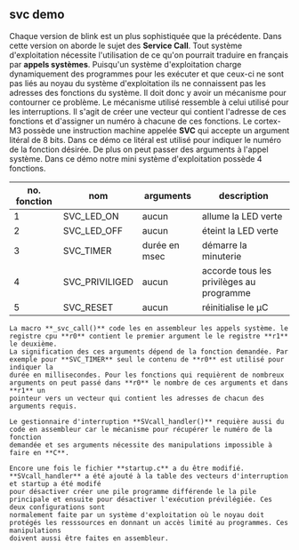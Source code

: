 svc demo
--------

   Chaque version de blink est un plus sophistiquée que la précédente. Dans cette version on aborde le sujet des **Service Call**. Tout système d'exploitation
   nécessite l'utilisation de ce qu'on pourrait traduire en français par **appels systèmes**. Puisqu'un système d'exploitation charge dynamiquement des programmes
   pour les exécuter et que ceux-ci ne sont pas liés au noyau du système d'exploitation ils ne connaissent pas les adresses des fonctions du système. 
   Il doit donc y avoir un mécanisme pour contourner ce problème.  Le mécanisme utilisé ressemble à celui utilisé pour les interruptions. Il s'agit de créer une 
   vecteur qui contient l'adresse de ces fonctions et d'assigner un numéro à chacune de ces fonctions. Le cortex-M3 possède une instruction machine
   appelée **SVC** qui accepte un argument litéral de 8 bits. Dans ce démo ce litéral est utilisé pour indiquer le numéro de la fonction désirée. De plus
   on peut passer des arguments à l'appel système. Dans ce démo notre mini système d'exploitation possède 4 fonctions.
   
   no. fonction | nom | arguments | description
   ------------ | --- | --------- | -----------
   1 | SVC_LED_ON | aucun | allume la LED verte
   2 | SVC_LED_OFF | aucun | éteint la LED verte
   3 | SVC_TIMER | durée en msec | démarre la minuterie
   4 | SVC_PRIVILIGED | aucun | accorde tous les privilèges au programme
   5 | SVC_RESET | aucun | réinitialise le µC
   
   
	La macro **_svc_call()** code les en assembleur les appels système. le registre cpu **r0** contient le premier argument le le registre **r1** le deuxième.
	La signification des ces arguments dépend de la fonction demandée. Par exemple pour **SVC_TIMER** seul le contenu de **r0** est utilisé pour indiquer la
	durée en millisecondes. Pour les fonctions qui requièrent de nombreux arguments on peut passé dans **r0** le nombre de ces arguments et dans **r1** un
	pointeur vers un vecteur qui contient les adresses de chacun des arguments requis.  

	Le gestionnaire d'interruption **SVcall_handler()** requière aussi du code en assembleur car le mécanisme pour récupérer le numéro de la fonction 
	demandée et ses arguments nécessite des manipulations impossible à faire en **C**.  
	
	Encore une fois le fichier **startup.c** a du être modifié. **SVcall_handler** a été ajouté à la table des vecteurs d'interruption et startup a été modifé
	pour désactiver créer une pile programme différende le la pile principale et ensuite pour désactiver l'exécution prévilégiée. Ces deux configurations sont
	normalement faite par un système d'exploitation où le noyau doit protégés les resssources en donnant un accès limité au programmes. Ces manipulations 
	doivent aussi être faites en assembleur.
